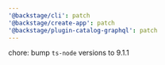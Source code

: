 ```yaml
---
'@backstage/cli': patch
'@backstage/create-app': patch
'@backstage/plugin-catalog-graphql': patch
---
```


chore: bump `ts-node` versions to 9.1.1
